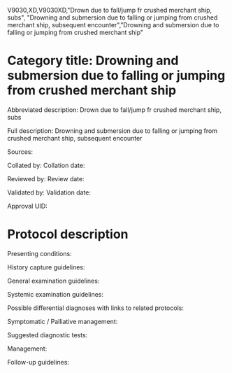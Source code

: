 V9030,XD,V9030XD,"Drown due to fall/jump fr crushed merchant ship, subs", "Drowning and submersion due to falling or jumping from crushed merchant ship, subsequent encounter","Drowning and submersion due to falling or jumping from crushed merchant ship"
# Category title: Drowning and submersion due to falling or jumping from crushed merchant ship

Abbreviated description: Drown due to fall/jump fr crushed merchant ship, subs

Full description: Drowning and submersion due to falling or jumping from crushed merchant ship, subsequent encounter

Sources:

Collated by:
Collation date:

Reviewed by:
Review date:

Validated by:
Validation date:

Approval UID:

# Protocol description

Presenting conditions:

History capture guidelines:

General examination guidelines:

Systemic examination guidelines:

Possible differential diagnoses with links to related protocols:

Symptomatic / Palliative management:

Suggested diagnostic tests:

Management:

Follow-up guidelines:
